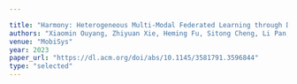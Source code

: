 ```yaml
---

title: "Harmony: Heterogeneous Multi-Modal Federated Learning through Disentangled Model Training."
authors: "Xiaomin Ouyang, Zhiyuan Xie, Heming Fu, Sitong Cheng, Li Pan, Neiwen Ling, Guoliang Xing, Jiayu Zhou, and Jianwei Huang"
venue: "MobiSys"
year: 2023
paper_url: "https://dl.acm.org/doi/abs/10.1145/3581791.3596844"
type: "selected"
---
```

